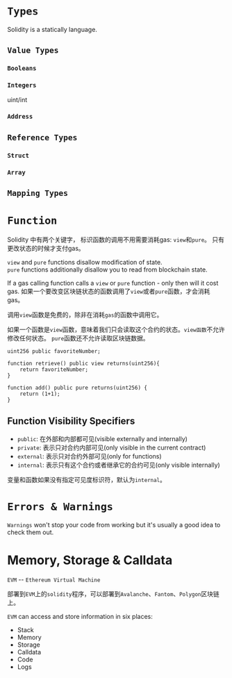 # `Types`

Solidity is a statically language.

## `Value Types`

### `Booleans`

### `Integers`

uint/int

### `Address`

## `Reference Types`

### `Struct`

### `Array`

## `Mapping Types`

# `Function`

Solidity 中有两个关键字， 标识函数的调用不用需要消耗gas: `view`和`pure`。  只有更改状态的时候才支付gas。

`view` and `pure` functions disallow modification of state.     
`pure` functions additionally disallow you to read from blockchain state.

If a gas calling function calls a `view` or `pure` function - only then will it cost gas. 如果一个要改变区块链状态的函数调用了`view`或者`pure`函数，才会消耗gas。

调用`view`函数是免费的，除非在消耗`gas`的函数中调用它。

如果一个函数是`view`函数，意味着我们只会读取这个合约的状态。`view函数`不允许修改任何状态。 `pure`函数还不允许读取区块链数据。

```solidity {.line-numbers}
uint256 public favoriteNumber;

function retrieve() public view returns(uint256){
    return favoriteNumber;
}

function add() public pure returns(uint256) {
    return (1+1);
}
```


## Function Visibility Specifiers
- `public`: 在外部和内部都可见(visible externally and internally)
- `private`: 表示只对合约内部可见(only visible in the current contract)
- `external`: 表示只对合约外部可见(only for functions)
- `internal`: 表示只有这个合约或者继承它的合约可见(only visible internally)

变量和函数如果没有指定可见度标识符，默认为`internal`。


# `Errors & Warnings`

`Warnings` won't stop your code from working but it's usually a good idea to check them out.


# Memory, Storage & Calldata

`EVM` -- `Ethereum Virtual Machine`

部署到`EVM`上的`solidity`程序，可以部署到`Avalanche`、`Fantom`、`Polygon`区块链上。

`EVM` can access and store information in six places:
- Stack
- Memory
- Storage
- Calldata
- Code
- Logs